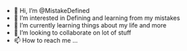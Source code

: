 - 👋 Hi, I’m @MistakeDefined
- 👀 I’m interested in Defining and learning from my mistakes
- 🌱 I’m currently learning things about my life and more 
- 💞️ I’m looking to collaborate on lot of stuff
- 📫 How to reach me ...

<!---
MistakeDefined/MistakeDefined is a ✨ special ✨ repository because its `README.md` (this file) appears on your GitHub profile.
You can click the Preview link to take a look at your changes.
--->
